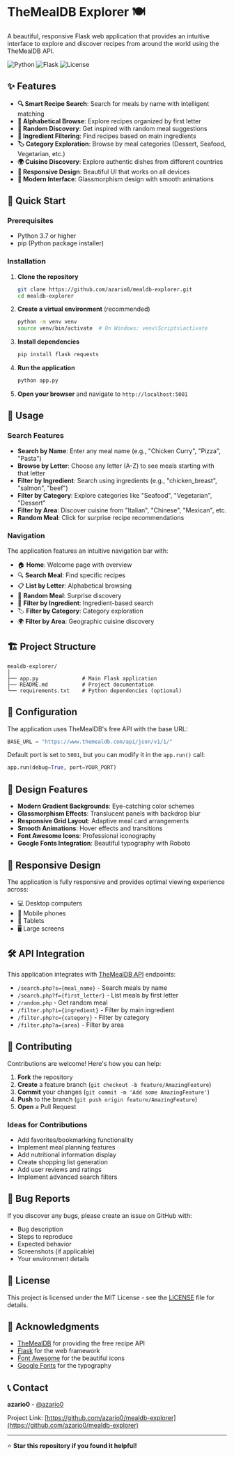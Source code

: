 # TheMealDB Explorer 🍽️

A beautiful, responsive Flask web application that provides an intuitive interface to explore and discover recipes from around the world using the TheMealDB API.

![Python](https://img.shields.io/badge/python-3.7+-blue.svg)
![Flask](https://img.shields.io/badge/flask-2.0+-green.svg)
![License](https://img.shields.io/badge/license-MIT-blue.svg)

## ✨ Features

- **🔍 Smart Recipe Search**: Search for meals by name with intelligent matching
- **📝 Alphabetical Browse**: Explore recipes organized by first letter
- **🎲 Random Discovery**: Get inspired with random meal suggestions
- **🥕 Ingredient Filtering**: Find recipes based on main ingredients
- **🏷️ Category Exploration**: Browse by meal categories (Dessert, Seafood, Vegetarian, etc.)
- **🌍 Cuisine Discovery**: Explore authentic dishes from different countries
- **📱 Responsive Design**: Beautiful UI that works on all devices
- **🎨 Modern Interface**: Glassmorphism design with smooth animations

## 🚀 Quick Start

### Prerequisites

- Python 3.7 or higher
- pip (Python package installer)

### Installation

1. **Clone the repository**
   ```bash
   git clone https://github.com/azario0/mealdb-explorer.git
   cd mealdb-explorer
   ```

2. **Create a virtual environment** (recommended)
   ```bash
   python -m venv venv
   source venv/bin/activate  # On Windows: venv\Scripts\activate
   ```

3. **Install dependencies**
   ```bash
   pip install flask requests
   ```

4. **Run the application**
   ```bash
   python app.py
   ```

5. **Open your browser** and navigate to `http://localhost:5001`

## 🎯 Usage

### Search Features

- **Search by Name**: Enter any meal name (e.g., "Chicken Curry", "Pizza", "Pasta")
- **Browse by Letter**: Choose any letter (A-Z) to see meals starting with that letter
- **Filter by Ingredient**: Search using ingredients (e.g., "chicken_breast", "salmon", "beef")
- **Filter by Category**: Explore categories like "Seafood", "Vegetarian", "Dessert"
- **Filter by Area**: Discover cuisine from "Italian", "Chinese", "Mexican", etc.
- **Random Meal**: Click for surprise recipe recommendations

### Navigation

The application features an intuitive navigation bar with:
- 🏠 **Home**: Welcome page with overview
- 🔍 **Search Meal**: Find specific recipes
- 📋 **List by Letter**: Alphabetical browsing
- 🎲 **Random Meal**: Surprise discovery
- 🥕 **Filter by Ingredient**: Ingredient-based search
- 🏷️ **Filter by Category**: Category exploration
- 🌍 **Filter by Area**: Geographic cuisine discovery

## 🏗️ Project Structure

```
mealdb-explorer/
│
├── app.py              # Main Flask application
├── README.md           # Project documentation
└── requirements.txt    # Python dependencies (optional)
```

## 🔧 Configuration

The application uses TheMealDB's free API with the base URL:
```python
BASE_URL = "https://www.themealdb.com/api/json/v1/1/"
```

Default port is set to `5001`, but you can modify it in the `app.run()` call:
```python
app.run(debug=True, port=YOUR_PORT)
```

## 🎨 Design Features

- **Modern Gradient Backgrounds**: Eye-catching color schemes
- **Glassmorphism Effects**: Translucent panels with backdrop blur
- **Responsive Grid Layout**: Adaptive meal card arrangements
- **Smooth Animations**: Hover effects and transitions
- **Font Awesome Icons**: Professional iconography
- **Google Fonts Integration**: Beautiful typography with Roboto

## 📱 Responsive Design

The application is fully responsive and provides optimal viewing experience across:
- 💻 Desktop computers
- 📱 Mobile phones
- 📱 Tablets
- 🖥️ Large screens

## 🛠️ API Integration

This application integrates with [TheMealDB API](https://www.themealdb.com/api.php) endpoints:

- `/search.php?s={meal_name}` - Search meals by name
- `/search.php?f={first_letter}` - List meals by first letter
- `/random.php` - Get random meal
- `/filter.php?i={ingredient}` - Filter by main ingredient
- `/filter.php?c={category}` - Filter by category
- `/filter.php?a={area}` - Filter by area

## 🤝 Contributing

Contributions are welcome! Here's how you can help:

1. **Fork** the repository
2. **Create** a feature branch (`git checkout -b feature/AmazingFeature`)
3. **Commit** your changes (`git commit -m 'Add some AmazingFeature'`)
4. **Push** to the branch (`git push origin feature/AmazingFeature`)
5. **Open** a Pull Request

### Ideas for Contributions

- Add favorites/bookmarking functionality
- Implement meal planning features
- Add nutritional information display
- Create shopping list generation
- Add user reviews and ratings
- Implement advanced search filters

## 🐛 Bug Reports

If you discover any bugs, please create an issue on GitHub with:
- Bug description
- Steps to reproduce
- Expected behavior
- Screenshots (if applicable)
- Your environment details

## 📄 License

This project is licensed under the MIT License - see the [LICENSE](LICENSE) file for details.

## 🙏 Acknowledgments

- [TheMealDB](https://www.themealdb.com/) for providing the free recipe API
- [Flask](https://flask.palletsprojects.com/) for the web framework
- [Font Awesome](https://fontawesome.com/) for the beautiful icons
- [Google Fonts](https://fonts.google.com/) for the typography

## 📞 Contact

**azario0** - [@azario0](https://github.com/azario0)

Project Link: [https://github.com/azario0/mealdb-explorer](https://github.com/azario0/mealdb-explorer)

---

⭐ **Star this repository if you found it helpful!**